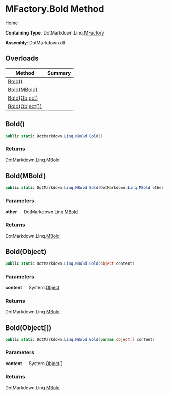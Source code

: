 # MFactory\.Bold Method

[Home](../../../../README.md)

**Containing Type**: DotMarkdown\.Linq\.[MFactory](../README.md)

**Assembly**: DotMarkdown\.dll

## Overloads

| Method | Summary |
| ------ | ------- |
| [Bold()](#DotMarkdown_Linq_MFactory_Bold) | |
| [Bold(MBold)](#DotMarkdown_Linq_MFactory_Bold_DotMarkdown_Linq_MBold_) | |
| [Bold(Object)](#DotMarkdown_Linq_MFactory_Bold_System_Object_) | |
| [Bold(Object\[\])](#DotMarkdown_Linq_MFactory_Bold_System_Object___) | |

## Bold\(\) <a name="DotMarkdown_Linq_MFactory_Bold"></a>

```csharp
public static DotMarkdown.Linq.MBold Bold()
```

### Returns

DotMarkdown\.Linq\.[MBold](../../MBold/README.md)

## Bold\(MBold\) <a name="DotMarkdown_Linq_MFactory_Bold_DotMarkdown_Linq_MBold_"></a>

```csharp
public static DotMarkdown.Linq.MBold Bold(DotMarkdown.Linq.MBold other)
```

### Parameters

**other** &emsp; DotMarkdown\.Linq\.[MBold](../../MBold/README.md)

### Returns

DotMarkdown\.Linq\.[MBold](../../MBold/README.md)

## Bold\(Object\) <a name="DotMarkdown_Linq_MFactory_Bold_System_Object_"></a>

```csharp
public static DotMarkdown.Linq.MBold Bold(object content)
```

### Parameters

**content** &emsp; System\.[Object](https://docs.microsoft.com/en-us/dotnet/api/system.object)

### Returns

DotMarkdown\.Linq\.[MBold](../../MBold/README.md)

## Bold\(Object\[\]\) <a name="DotMarkdown_Linq_MFactory_Bold_System_Object___"></a>

```csharp
public static DotMarkdown.Linq.MBold Bold(params object[] content)
```

### Parameters

**content** &emsp; System\.[Object](https://docs.microsoft.com/en-us/dotnet/api/system.object)\[\]

### Returns

DotMarkdown\.Linq\.[MBold](../../MBold/README.md)


